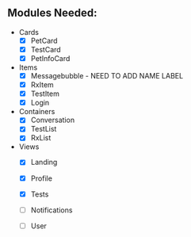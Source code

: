
## Modules Needed:

- Cards
  - [X] PetCard
  - [x] TestCard
  - [x] PetInfoCard 
- Items
  - [x] Messagebubble - NEED TO ADD NAME LABEL 
  - [x] RxItem
  - [x] TestItem
  - [x] Login
- Containers
  - [x] Conversation
  - [x] TestList
  - [x] RxList
- Views
  - [x] Landing
  - [x] Profile
  - [x] Tests
  - [ ] Notifications
  - [ ] User
    
